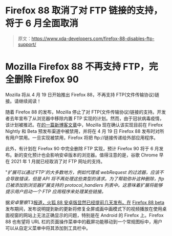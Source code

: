 # Firefox 88 取消了对 FTP 链接的支持，将于 6 月全面取消

> 原文：<https://www.xda-developers.com/firefox-88-disables-ftp-support/>

# Mozilla Firefox 88 不再支持 FTP，完全删除 Firefox 90

Mozilla 将从 4 月 19 日开始推出 Firefox 88，不再支持 FTP(文件传输协议)链接。请继续阅读！

随着 Firefox 88 的发布，Mozilla 停止了对 FTP(文件传输协议)链接的支持。开发者去年宣布了从浏览器中移除内置 FTP 实现的计划。然而，由于冠状病毒疫情，该计划被推迟。在[的一篇新博客文章](https://blog.mozilla.org/addons/2021/04/15/built-in-ftp-implementation-to-be-removed-in-firefox-90/)中，Mozilla 现在确认该实现目前在 Firefox Nightly 和 Beta 预发布渠道中被禁用，并将在 4 月 19 日 Firefox 88 发布时对所有用户禁用。一旦实现被禁用，Firefox 将把 ftp://链接传递给外部应用程序。

此外，有计划在 Firefox 90 中完全删除 FTP 实现，预计 Firefox 90 将于 6 月发布。新的变化预计也会影响安卓版本的浏览器。值得注意的是，谷歌 Chrome 早在 2021 年 1 月就已经取消了对 FTP 网址的支持。

"*扩展可以通过‘FTP’的大多数地方，例如代理或 webRequest 的过滤器，应该不会导致错误，但是 API 将不再处理这些类型的请求。为了帮助弥补这种删除，ftp 已被添加到浏览器扩展支持的 protocol_handlers 列表中。这意味着扩展将能够提示用户启动一个 FTP 应用程序来处理某些链接。*

据*安卓警察*T3[报道，火狐 88 安卓版显然已经提前几天发布。在](https://www.androidpolice.com/2021/04/14/you-can-now-download-firefox-88-for-android/) [Firefox 88 beta](https://www.mozilla.org/en-US/firefox/88.0beta/releasenotes/) 发布期间，发布说明提到新的更新将修复全屏或画中画模式下的视频播放在使用桌面视窗的网站上无法正确显示的问题，特别是在 Android 的 Firefox 上。Firefox 88 也有望将 URL 栏的页面操作菜单中的截屏功能移动到一个常规图标中，用户可以从自定义菜单中将其添加到工具栏中。